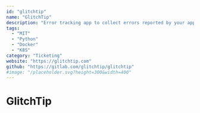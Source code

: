 ```yaml
---
id: "glitchtip"
name: "GlitchTip"
description: "Error tracking app to collect errors reported by your app."
tags:
  - "MIT"
  - "Python"
  - "Docker"
  - "K8S"
category: "Ticketing"
website: "https://glitchtip.com"
github: "https://gitlab.com/glitchtip/glitchtip"
#image: "/placeholder.svg?height=300&width=400"
---
```


# GlitchTip
